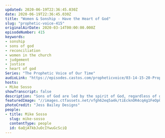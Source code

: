 ```yaml
---
updated: 2020-06-19T22:36:45.030Z
date: 2020-06-19T22:36:45.030Z
title: "Women & Sonship - Have the Heart of God"
slug: "prophetic-voice-415"
originalAirDate: 2020-03-14T00:00:00.000Z
episodeNumber: 415
keywords:
- sonship
- sons of god
- reconciliation
- women in the church
- judgement
- justice
- heart of god
Series: "The Prophetic Voice of Our Time"
audioLink: "https://episodes.castos.com/propheticvoice/03-14-15-20-Prophetic-Voice-of-our-Time-[mixdown]-01.mp3"
hosts:
- Mike Sosso
showTranscript: false
description: "Sons of God are led by the spirit of God, regardless of gender. We, as the body of Christ, must embrace the gifts in each member and encourage each other to be all that God has called us to be. We must walk in the love of God and power of the Holy Spirit, realizing that our first ministry is the ministry of reconciliation, to reconcile all men to God through faith in Jesus Christ..."
featuredImage: "//images.ctfassets.net/vfgh62eq5a4k/tiEcknOR4cq4g1FeOp09w/785c045b4270ecf44c842801c4a54896/photo-of-red-heart-shaped-paper-hanging-on-rope-786799__1_.jpg"
photoCredit: "Jess Bailey Designs"
people:
- title: Mike Sosso
  slug: mike-sosso
  contentType: people
  id: 6aQjATkbJuOcIYwuGcSciQ
---
```

